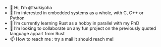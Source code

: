 - 👋 Hi, I’m @tsukiyoha
- 👀 I’m interested in embedded systems as a whole, with C, C++ or Python
- 🌱 I’m currently learning Rust as a hobby in parallel with my PhD
- 💞️ I’m looking to collaborate on any fun project on the previously quoted language appart from Rust
- 📫 How to reach me : try a mail it should reach me!

<!---
tsukiyoha/tsukiyoha is a ✨ special ✨ repository because its `README.md` (this file) appears on your GitHub profile.
You can click the Preview link to take a look at your changes.
--->
